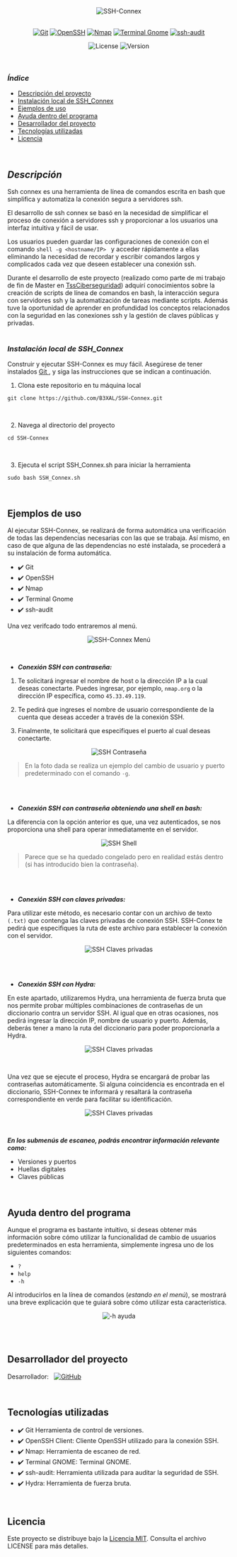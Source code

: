 <div align="center">
  <img src="https://github.com/B3XAL/SSH-Connex/blob/5441cb8f374a215bdfa6a3d84b76a70e57449fb7/ssh.JPG" alt="SSH-Connex">
</div>
<br>
<p align="center">
  <a href="https://git-scm.com/"><img src="https://img.shields.io/badge/Git-2C363F?style=for-the-badge&logo=git&logoColor=F05032" alt="Git"></a>
  <a href="https://www.openssh.com/"><img src="https://img.shields.io/badge/OpenSSH-000000?style=for-the-badge&logo=OpenSSH&logoColor=FFFFFF" alt="OpenSSH"></a>
  <a href="https://nmap.org/"><img src="https://img.shields.io/badge/Nmap-000000?style=for-the-badge&logo=nmap&logoColor=DC572E" alt="Nmap"></a>
  <a href="https://help.gnome.org/users/gnome-terminal/stable/"><img src="https://img.shields.io/badge/Terminal%20Gnome-2C3539?style=for-the-badge&logo=gnome&logoColor=FFFFFF" alt="Terminal Gnome"></a>
  <a href="https://github.com/arthepsy/ssh-audit"><img src="https://img.shields.io/badge/ssh--audit-000000?style=for-the-badge&logo=OpenSSH&logoColor=FFFFFF" alt="ssh-audit"></a>
</p>
<!-- <br> -->
<p align="center">
  <img src="https://img.shields.io/badge/License-MIT-blue.svg" alt="License">
  <img src="https://img.shields.io/badge/Version-1.0-green.svg" alt="Version">
</p>
<br>

### ***Índice***

* [Descripción del proyecto](#descripción)
* [Instalación local de SSH_Connex](#instalación-local-de-ssh_connex)
* [Ejemplos de uso](#ejemplos-de-uso)
* [Ayuda dentro del programa](#ayuda-dentro-del-programa)
* [Desarrollador del proyecto](#desarrollador-del-proyecto)
* [Tecnologías utilizadas](#tecnologías-utilizadas)
* [Licencia](#licencia)


<br>

## ***Descripción***

Ssh connex es una herramienta de línea de comandos escrita en bash que simplifica y automatiza la conexión segura a servidores ssh.

El desarrollo de ssh connex se basó en la necesidad de simplificar el proceso de conexión a servidores ssh y proporcionar a los usuarios una interfaz intuitiva y fácil de usar.

Los usuarios pueden guardar las configuraciones de conexión con el comando   ```shell -g <hostname/IP> ```   y acceder rápidamente a ellas eliminando la necesidad de recordar y escribir comandos largos y complicados cada vez que deseen establecer una conexión ssh.

Durante el desarrollo de este proyecto (realizado como parte de mi trabajo de fin de Master en [TssCiberseguridad](https://tssciberseguridad.com/)) adquirí conocimientos sobre la creación de scripts de línea de comandos en bash, la interacción segura con servidores ssh y la automatización de tareas mediante scripts. Además tuve la oportunidad de aprender en profundidad los conceptos relacionados con la seguridad en las conexiones ssh y la gestión de claves públicas y privadas.
<br>
<br>

### ***Instalación local de SSH_Connex***

Construir y ejecutar SSH-Connex es muy fácil. Asegúrese de tener instalados [ Git ](https://git-scm.com/book/es/v2/Inicio---Sobre-el-Control-de-Versiones-Instalaci%C3%B3n-de-Git), y siga las instrucciones que se indican a continuación. 

 1. Clona este repositorio en tu máquina local
```shell
git clone https://github.com/B3XAL/SSH-Connex.git
 ```
 <br>
 
 2. Navega al directorio del proyecto
```shell
cd SSH-Connex
```
<br>

 3. Ejecuta el script SSH_Connex.sh para iniciar la herramienta
```shell
sudo bash SSH_Connex.sh
```
<br>

## Ejemplos de uso

Al ejecutar SSH-Connex, se realizará de forma automática una verificación de todas las dependencias necesarias con las que se trabaja.
Así mismo, en caso de que alguna de las dependencias no esté instalada, se procederá a su instalación de forma automática.

- ✔️ Git
- ✔️ OpenSSH
- ✔️ Nmap
- ✔️ Terminal Gnome
- ✔️ ssh-audit

Una vez verifcado todo entraremos al menú.
<p align="center">
  <img src="https://github.com/B3XAL/SSH-Connex/blob/9efaaa986697d725fe01481a0fc6fd54173df9cd/Men%C3%BA.JPG" alt="SSH-Connex Menú">
</p>

<br>

* ***Conexión SSH con contraseña:***

1. Te solicitará ingresar el nombre de host o la dirección IP a la cual deseas conectarte. Puedes ingresar, por ejemplo, `nmap.org` o la dirección IP específica, como `45.33.49.119`. 

2. Te pedirá que ingreses el nombre de usuario correspondiente de la cuenta que deseas acceder a través de la conexión SSH.

3. Finalmente, te solicitará que especifiques el puerto al cual deseas conectarte.

<p align="center">
  <img src="https://github.com/B3XAL/SSH-Connex/blob/a72c6c684bfd97fd055c62093450666ea8870ec7/Conexion%20ssh1.JPG" alt="SSH Contraseña">
</p>

> En la foto dada se realiza un ejemplo del cambio de usuario y puerto predeterminado con el comando `-g`.

<br>
<br>

* ***Conexión SSH con contraseña obteniendo una shell en bash:***

La diferencia con la opción anterior es que, una vez autenticados, se nos proporciona una shell para operar inmediatamente en el servidor.
<p align="center">
  <img src="https://github.com/B3XAL/SSH-Connex/blob/0d171c1ae302eb35d9032e1cb37faea2a2c8868c/shell.JPG" alt="SSH Shell">
</p>

> Parece que se ha quedado congelado pero en realidad estás dentro (si has introducido bien la contraseña).

<br>
<br>

* ***Conexión SSH con claves privadas:***

Para utilizar este método, es necesario contar con un archivo de texto `(.txt)` que contenga las claves privadas de conexión SSH. 
SSH-Conex te pedirá que especifiques la ruta de este archivo para establecer la conexión con el servidor.

<p align="center">
  <img src="https://github.com/B3XAL/SSH-Connex/blob/202ac767737ae6f9c724c4a26fd5c22b65056741/privadas.JPG" alt="SSH Claves privadas">
</p>

<br>
<br>

* ***Conexión SSH con Hydra:***

En este apartado, utilizaremos Hydra, una herramienta de fuerza bruta que nos permite probar múltiples combinaciones de contraseñas de un diccionario contra un servidor SSH.
Al igual que en otras ocasiones, nos pedirá ingresar la dirección IP, nombre de usuario y puerto. Además, deberás tener a mano la ruta del diccionario para poder proporcionarla a Hydra.
<p align="center">
  <img src="https://github.com/B3XAL/SSH-Connex/blob/202ac767737ae6f9c724c4a26fd5c22b65056741/hydra.JPG" alt="SSH Claves privadas">
</p>

<br> 

Una vez que se ejecute el proceso, Hydra se encargará de probar las contraseñas automáticamente. 
Si alguna coincidencia es encontrada en el diccionario, SSH-Connex te informará y resaltará la contraseña correspondiente en verde para facilitar su identificación.

<p align="center">
  <img src="https://github.com/B3XAL/SSH-Connex/blob/ec2dc248a9edb7a44396c0e72c66645006c51327/Contrae%C3%B1aOK.JPG" alt="SSH Claves privadas">
</p>

<br>

***En los submenús de escaneo, podrás encontrar información relevante como:***

- Versiones y puertos
- Huellas digitales 
- Claves públicas

<br>

## Ayuda dentro del programa

Aunque el programa es bastante intuitivo, si deseas obtener más información sobre cómo utilizar la funcionalidad de cambio de usuarios predeterminados en esta herramienta, 
simplemente ingresa uno de los siguientes comandos:

- `?`
- `help`
- `-h`

Al introducirlos en la línea de comandos (*estando en el menú*), se mostrará una breve explicación que te guiará sobre cómo utilizar esta característica.

<p align="center">
  <img src="https://github.com/B3XAL/SSH-Connex/blob/4737b9fc29a29f076aa72632fbb2016d4c26928f/-h.JPG" alt="-h ayuda">
</p>

<br>
<br>


## Desarrollador del proyecto

Desarrollador: &nbsp;  [![GitHub](https://img.shields.io/badge/GitHub-B3XAL-red?style=plastic&logo=github)](https://github.com/B3XAL)

<br>

## Tecnologías utilizadas

- ✔️ Git Herramienta de control de versiones.
- ✔️ OpenSSH Client: Cliente OpenSSH utilizado para la conexión SSH.
- ✔️ Nmap: Herramienta de escaneo de red.
- ✔️ Terminal GNOME: Terminal GNOME.
- ✔️ ssh-audit: Herramienta utilizada para auditar la seguridad de SSH.
- ✔️ Hydra: Herramienta de fuerza bruta.

<br>

## Licencia

Este proyecto se distribuye bajo la [Licencia MIT](LICENSE). Consulta el archivo LICENSE para más detalles.




